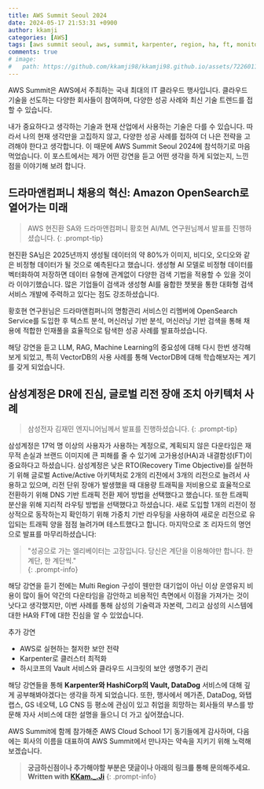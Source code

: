 ```yaml
---
title: AWS Summit Seoul 2024
date: 2024-05-17 21:53:31 +0900
author: kkamji
categories: [AWS]
tags: [aws summit seoul, aws, summit, karpenter, region, ha, ft, monitoring, vectordb, opensearch, llm, rag]     # TAG names should always be lowercase
comments: true
# image:
#   path: https://github.com/kkamji98/kkamji98.github.io/assets/72260110/c39504c6-3de4-4b41-919b-5ef1b132106c
---
```


AWS Summit은 AWS에서 주최하는 국내 최대의 IT 클라우드 행사입니다. 클라우드 기술을 선도하는 다양한 회사들이 참여하며, 다양한 성공 사례와 최신 기술 트렌드를 접할 수 있습니다.

내가 중요하다고 생각하는 기술과 현재 산업에서 사용하는 기술은 다를 수 있습니다. 따라서 나의 현재 생각만을 고집하지 않고, 다양한 성공 사례를 접하여 더 나은 전략을 고려해야 한다고 생각합니다. 이 때문에 AWS Summit Seoul 2024에 참석하기로 마음먹었습니다. 이 포스트에서는 제가 어떤 강연을 듣고 어떤 생각을 하게 되었는지, 느낀 점을 이야기해 보려 합니다.

## 드라마앤컴퍼니 채용의 혁신: Amazon OpenSearch로 열어가는 미래
> AWS 현진환 SA와 드라마앤컴퍼니 황호현 AI/ML 연구원님께서 발표를 진행하셨습니다.
{: .prompt-tip}

현진환 SA님은 2025년까지 생성될 데이터의 약 80%가 이미지, 비디오, 오디오와 같은 비정형 데이터가 될 것으로 예측된다고 했습니다. 생성형 AI 모델로 비정형 데이터를 벡터화하여 저장하면 데이터 유형에 관계없이 다양한 검색 기법을 적용할 수 있을 것이라 이야기했습니다. 많은 기업들이 검색과 생성형 AI를 융합한 챗봇을 통한 대화형 검색 서비스 개발에 주력하고 있다는 점도 강조하셨습니다.

황호현 연구원님은 드라마앤컴퍼니의 명함관리 서비스인 리멤버에 OpenSearch Service를 도입한 후 텍스트 분석, 머신러닝 기반 분석, 머신러닝 기반 검색을 통해 채용에 적합한 인재풀을 효율적으로 탐색한 성공 사례를 발표하셨습니다.

해당 강연을 듣고 LLM, RAG, Machine Learning의 중요성에 대해 다시 한번 생각해보게 되었고, 특히 VectorDB의 사용 사례를 통해 VectorDB에 대해 학습해보자는 계기를 갖게 되었습니다.

## 삼성계정은 DR에 진심, 글로벌 리전 장애 조치 아키텍처 사례
> 삼성전자 김재민 엔지니어님께서 발표를 진행하셨습니다.
{: .prompt-tip}

삼성계정은 17억 명 이상의 사용자가 사용하는 계정으로, 계획되지 않은 다운타임은 재무적 손실과 브랜드 이미지에 큰 피해를 줄 수 있기에 고가용성(HA)과 내결함성(FT)이 중요하다고 하셨습니다. 삼성계정은 낮은 RTO(Recovery Time Objective)를 실현하기 위해 글로벌 Active/Active 아키텍처로 2개의 리전에서 3개의 리전으로 늘려서 사용하고 있으며, 리전 단위 장애가 발생했을 때 대용량 트래픽을 저비용으로 효율적으로 전환하기 위해 DNS 기반 트래픽 전환 제어 방법을 선택했다고 했습니다. 또한 트래픽 분산을 위해 지리적 라우팅 방법을 선택했다고 하셨습니다. 새로 도입할 1개의 리전이 정상적으로 동작하는지 확인하기 위해 가중치 기반 라우팅을 사용하여 새로운 리전으로 유입되는 트래픽 양을 점점 늘려가며 테스트했다고 합니다. 마지막으로 조 리자드의 명언으로 발표를 마무리하셨습니다:

> "성공으로 가는 엘리베이터는 고장입니다. 당신은 계단을 이용해야만 합니다. 한 계단, 한 계단씩."  
{: .prompt-info}

해당 강연을 듣기 전에는 Multi Region 구성이 웬만한 대기업이 아닌 이상 운영유지 비용이 많이 들어 약간의 다운타임을 감안하고 비용적인 측면에서 이점을 가져가는 것이 낫다고 생각했지만, 이번 사례를 통해 삼성의 기술력과 자본력, 그리고 삼성의 시스템에 대한 HA와 FT에 대한 진심을 알 수 있었습니다.

추가 강연
- AWS로 실현하는 철저한 보안 전략
- Karpenter로 클러스터 최적화
- 하시코프의 Vault 서비스와 클라우드 시크릿의 보안 생명주기 관리

해당 강연들을 통해 **Karpenter와 HashiCorp의 Vault, DataDog** 서비스에 대해 깊게 공부해봐야겠다는 생각을 하게 되었습니다. 또한, 행사에서 메가존, DataDog, 와탭랩스, GS 네오텍, LG CNS 등 평소에 관심이 있고 취업을 희망하는 회사들의 부스를 방문해 자사 서비스에 대한 설명을 들으니 더 가고 싶어졌습니다.

AWS Summit에 함께 참가해준 AWS Cloud School 1기 동기들에게 감사하며, 다음에는 회사의 이름을 대표하여 AWS Summit에서 만나자는 약속을 지키기 위해 노력해보겠습니다.

> **궁금하신점이나 추가해야할 부분은 댓글이나 아래의 링크를 통해 문의해주세요.**  
> **Written with [KKam.\_\.Ji](https://www.instagram.com/kkam._.ji/)**
{: .prompt-info}

